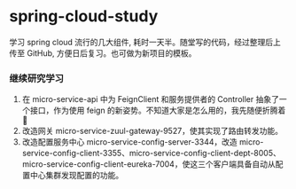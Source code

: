 # spring-cloud-study
学习 spring cloud 流行的几大组件, 耗时一天半。随堂写的代码，经过整理后上传至 GitHub, 方便日后复习。也可做为新项目的模板。

### 继续研究学习
1. 在 micro-service-api 中为 FeignClient 和服务提供者的 Controller 抽象了一个接口，作为使用 feign 的新姿势。不知道大家是怎么用的，我先随便折腾着🤣
2. 改造网关 micro-service-zuul-gateway-9527，使其实现了路由转发功能。
3. 改造配置服务中心 micro-service-config-server-3344，改造 micro-service-config-client-3355、micro-service-config-client-dept-8005、micro-service-config-client-eureka-7004，使这三个客户端具备自动从配置中心集群发现配置的功能。
